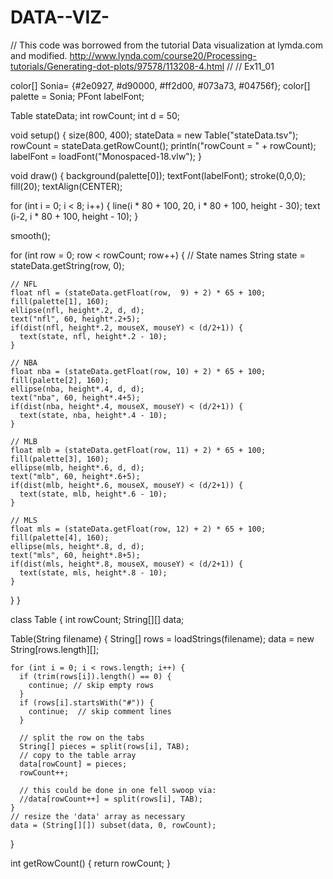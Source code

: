 DATA--VIZ-
==========
// This code was borrowed from the tutorial Data visualization at lymda.com and modified. http://www.lynda.com/course20/Processing-tutorials/Generating-dot-plots/97578/113208-4.html
// // Ex11_01

color[] Sonia= {#2e0927, #d90000, #ff2d00, #073a73, #04756f};
color[] palette = Sonia;
PFont labelFont;

Table stateData;
int rowCount;
int d = 50;

void setup() {
  size(800, 400);
  stateData = new Table("stateData.tsv");
  rowCount = stateData.getRowCount();
  println("rowCount = " + rowCount);
  labelFont = loadFont("Monospaced-18.vlw");
}

void draw() {
  background(palette[0]);
  textFont(labelFont);
  stroke(0,0,0);
  fill(20);
  textAlign(CENTER);

for (int i = 0; i < 8; i++) {
  line(i * 80 + 100, 20, i * 80 + 100, height - 30);
  text (i-2, i * 80 + 100, height - 10);
}

  smooth();
 

  for (int row = 0; row < rowCount; row++) {
    // State names
    String state = stateData.getString(row, 0);
    
    // NFL
    float nfl = (stateData.getFloat(row,  9) + 2) * 65 + 100;
    fill(palette[1], 160);
    ellipse(nfl, height*.2, d, d);
    text("nfl", 60, height*.2+5);
    if(dist(nfl, height*.2, mouseX, mouseY) < (d/2+1)) {
      text(state, nfl, height*.2 - 10);
    }

    // NBA
    float nba = (stateData.getFloat(row, 10) + 2) * 65 + 100;
    fill(palette[2], 160);
    ellipse(nba, height*.4, d, d);
    text("nba", 60, height*.4+5);
    if(dist(nba, height*.4, mouseX, mouseY) < (d/2+1)) {
      text(state, nba, height*.4 - 10);
    }

    // MLB
    float mlb = (stateData.getFloat(row, 11) + 2) * 65 + 100;
    fill(palette[3], 160);
    ellipse(mlb, height*.6, d, d);
    text("mlb", 60, height*.6+5);
    if(dist(mlb, height*.6, mouseX, mouseY) < (d/2+1)) {
      text(state, mlb, height*.6 - 10);
    }

    // MLS
    float mls = (stateData.getFloat(row, 12) + 2) * 65 + 100;
    fill(palette[4], 160);
    ellipse(mls, height*.8, d, d);
    text("mls", 60, height*.8+5);
    if(dist(mls, height*.8, mouseX, mouseY) < (d/2+1)) {
      text(state, mls, height*.8 - 10);
    }
  }
}



class Table {
  int rowCount;
  String[][] data;
  
  
  Table(String filename) {
    String[] rows = loadStrings(filename);
    data = new String[rows.length][];
    
    for (int i = 0; i < rows.length; i++) {
      if (trim(rows[i]).length() == 0) {
        continue; // skip empty rows
      }
      if (rows[i].startsWith("#")) {
        continue;  // skip comment lines
      }
      
      // split the row on the tabs
      String[] pieces = split(rows[i], TAB);
      // copy to the table array
      data[rowCount] = pieces;
      rowCount++;
      
      // this could be done in one fell swoop via:
      //data[rowCount++] = split(rows[i], TAB);
    }
    // resize the 'data' array as necessary
    data = (String[][]) subset(data, 0, rowCount);
  }
  
  
  int getRowCount() {
    return rowCount;
  }
